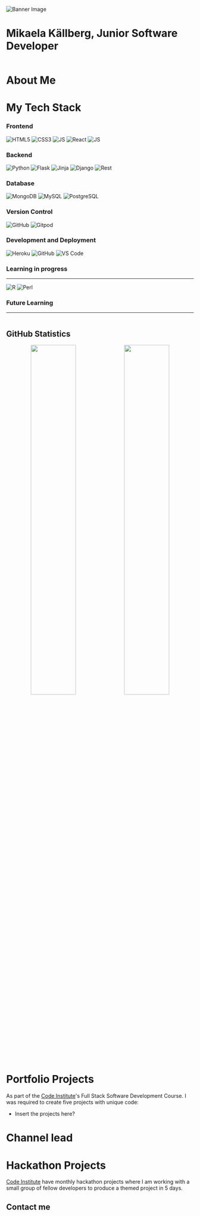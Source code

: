 ![Banner Image]()

# Mikaela Källberg, Junior Software Developer

<p align="center">
    <img src="">
</p>

# About Me

# My Tech Stack 

### **Frontend**

![HTML5]() ![CSS3]() ![JS]() ![React]() ![JS]()

### **Backend**

![Python]() ![Flask]() ![Jinja]() ![Django]() ![Rest]()

### **Database**

![MongoDB]() ![MySQL]() ![PostgreSQL]()

### **Version Control**

![GitHub]() ![Gitpod]()

### **Development and Deployment**

![Heroku]() ![GitHub]() ![VS Code]()

### **Learning in progress**
---
![R]() ![Perl]()

### **Future Learning**
---
![]()

## GitHub Statistics

<p align="center" width="100%">
    <img width="49%" src="">
    <img width="49%" src="">
</p>


# Portfolio Projects

As part of the [Code Institute](https://codeinstitute.net/)'s Full Stack Software Development Course. I was required to create five projects with unique code:
* Insert the projects here?

# Channel lead

# Hackathon Projects

[Code Institute](https://codeinstitute.net/) have monthly hackathon projects where I am working with a small group of fellow developers to produce a themed project in 5 days.

## Contact me

[]()
